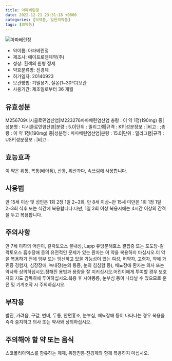 ```yaml
---
title: 아파베린정
date: 2022-12-21 23:31:18 +0800
categories: [의약품, 일반의약품]
tags: [의약품]
---
```

![아파베린정](https://nedrug.mfds.go.kr/pbp/cmn/itemImageDownload/149140522283400137)

- 약이름: 아파베린정
- 제조사: 에이프로젠제약(주)
- 성상: 흰색의 원형 정제
- 약효분류명: 진경제
- 허가일자: 20140923
- 보관방법: 기밀용기, 실온(1~30℃)보관
- 사용기간: 제조일로부터 36 개월
## 유효성분
M256709디시클로민염산염|M223276파파베린염산염
총량 : 이 약 1정(190mg) 중|성분명 : 디시클로민염산염|분량 : 5.0|단위 : 밀리그램|규격 : KP|성분정보 : |비고 : ;총량 : 이 약 1정(190mg) 중|성분명 : 파파베린염산염|분량 : 15.0|단위 : 밀리그램|규격 : USP|성분정보 : |비고 :
## 효능효과
이 약은 위통, 복통(배아픔), 산통, 위산과다, 속쓰림에 사용합니다.
## 사용법
만 15세 이상 및 성인은 1회 2정 1일 2~3회, 만 8세 이상~만 15세 미만은 1회 1정 1일 2~3회 식후 또는 식간에 복용합니다.다만, 1일 2회 이상 복용시에는 4시간 이상의 간격을 두고 복용합니다.
## 주의사항
만 7세 이하의 어린이, 갈락토오스 불내성, Lapp 유당분해효소 결핍증 또는 포도당-갈락토오스 흡수장애 등의 유전적인 문제가 있는 환자는 이 약을 복용하지 마십시오.이 약을 복용하기 전에 임부 또는 임신하고 있을 가능성이 있는 여성, 허약자, 고령자, 약에 과민증 경험자, 심장장애, 녹내장(눈의 통증, 눈의 침침함 등), 배뇨장애 환자는 의사 또는 약사와 상의하십시오.정해진 용법과 용량을 잘 지키십시오.어린이에게 투여할 경우 보호자의 지도 감독하에 투여하십시오.복용 후 시야몽롱, 눈부심 등이 나타날 수 있으므로 운전 및 기계조작 시 주의하십시오.
## 부작용
발진, 가려움, 구갈, 변비, 두통, 안면홍조, 눈부심, 배뇨장애 등이 나타나는 경우 복용을 즉각 중지하고 의사 또는 약사와 상의하십시오.
## 주의해야 할 약 또는 음식
스코폴리아엑스를 함유하는 제제, 위장진통·진경제와 함께 복용하지 마십시오.
